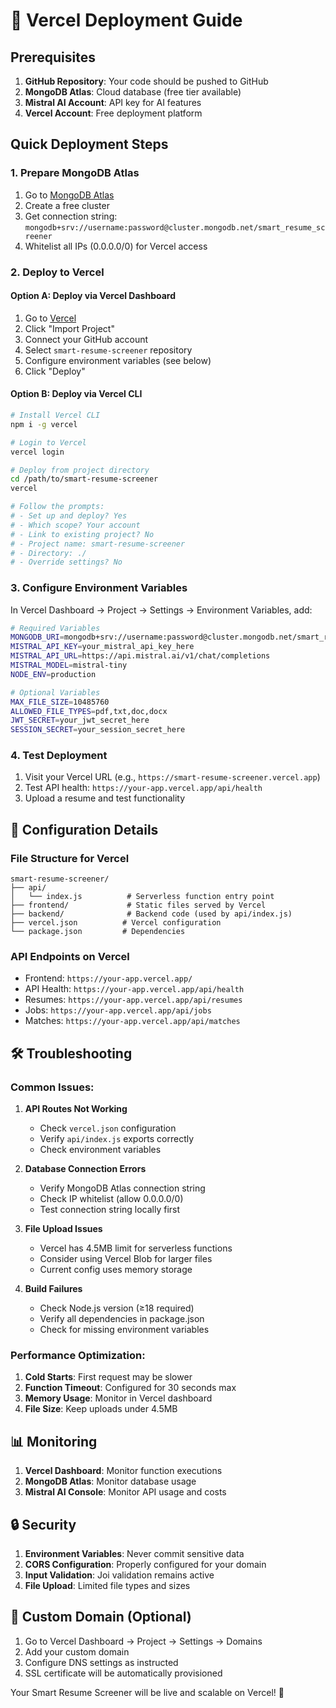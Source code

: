 # 🚀 Vercel Deployment Guide

## Prerequisites

1. **GitHub Repository**: Your code should be pushed to GitHub
2. **MongoDB Atlas**: Cloud database (free tier available)
3. **Mistral AI Account**: API key for AI features
4. **Vercel Account**: Free deployment platform

## Quick Deployment Steps

### 1. Prepare MongoDB Atlas

1. Go to [MongoDB Atlas](https://www.mongodb.com/atlas)
2. Create a free cluster
3. Get connection string: `mongodb+srv://username:password@cluster.mongodb.net/smart_resume_screener`
4. Whitelist all IPs (0.0.0.0/0) for Vercel access

### 2. Deploy to Vercel

#### Option A: Deploy via Vercel Dashboard
1. Go to [Vercel](https://vercel.com)
2. Click "Import Project"
3. Connect your GitHub account
4. Select `smart-resume-screener` repository
5. Configure environment variables (see below)
6. Click "Deploy"

#### Option B: Deploy via Vercel CLI
```bash
# Install Vercel CLI
npm i -g vercel

# Login to Vercel
vercel login

# Deploy from project directory
cd /path/to/smart-resume-screener
vercel

# Follow the prompts:
# - Set up and deploy? Yes
# - Which scope? Your account
# - Link to existing project? No
# - Project name: smart-resume-screener
# - Directory: ./
# - Override settings? No
```

### 3. Configure Environment Variables

In Vercel Dashboard → Project → Settings → Environment Variables, add:

```bash
# Required Variables
MONGODB_URI=mongodb+srv://username:password@cluster.mongodb.net/smart_resume_screener
MISTRAL_API_KEY=your_mistral_api_key_here
MISTRAL_API_URL=https://api.mistral.ai/v1/chat/completions
MISTRAL_MODEL=mistral-tiny
NODE_ENV=production

# Optional Variables
MAX_FILE_SIZE=10485760
ALLOWED_FILE_TYPES=pdf,txt,doc,docx
JWT_SECRET=your_jwt_secret_here
SESSION_SECRET=your_session_secret_here
```

### 4. Test Deployment

1. Visit your Vercel URL (e.g., `https://smart-resume-screener.vercel.app`)
2. Test API health: `https://your-app.vercel.app/api/health`
3. Upload a resume and test functionality

## 🔧 Configuration Details

### File Structure for Vercel
```
smart-resume-screener/
├── api/
│   └── index.js          # Serverless function entry point
├── frontend/             # Static files served by Vercel
├── backend/              # Backend code (used by api/index.js)
├── vercel.json          # Vercel configuration
└── package.json         # Dependencies
```

### API Endpoints on Vercel
- Frontend: `https://your-app.vercel.app/`
- API Health: `https://your-app.vercel.app/api/health`
- Resumes: `https://your-app.vercel.app/api/resumes`
- Jobs: `https://your-app.vercel.app/api/jobs`
- Matches: `https://your-app.vercel.app/api/matches`

## 🛠️ Troubleshooting

### Common Issues:

1. **API Routes Not Working**
   - Check `vercel.json` configuration
   - Verify `api/index.js` exports correctly
   - Check environment variables

2. **Database Connection Errors**
   - Verify MongoDB Atlas connection string
   - Check IP whitelist (allow 0.0.0.0/0)
   - Test connection string locally first

3. **File Upload Issues**
   - Vercel has 4.5MB limit for serverless functions
   - Consider using Vercel Blob for larger files
   - Current config uses memory storage

4. **Build Failures**
   - Check Node.js version (≥18 required)
   - Verify all dependencies in package.json
   - Check for missing environment variables

### Performance Optimization:

1. **Cold Starts**: First request may be slower
2. **Function Timeout**: Configured for 30 seconds max
3. **Memory Usage**: Monitor in Vercel dashboard
4. **File Size**: Keep uploads under 4.5MB

## 📊 Monitoring

1. **Vercel Dashboard**: Monitor function executions
2. **MongoDB Atlas**: Monitor database usage
3. **Mistral AI Console**: Monitor API usage and costs

## 🔒 Security

1. **Environment Variables**: Never commit sensitive data
2. **CORS Configuration**: Properly configured for your domain
3. **Input Validation**: Joi validation remains active
4. **File Upload**: Limited file types and sizes

## 🚀 Custom Domain (Optional)

1. Go to Vercel Dashboard → Project → Settings → Domains
2. Add your custom domain
3. Configure DNS settings as instructed
4. SSL certificate will be automatically provisioned

Your Smart Resume Screener will be live and scalable on Vercel! 🎉